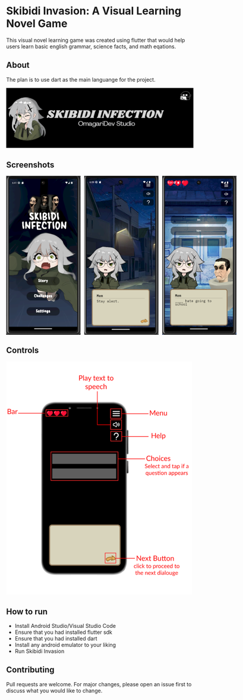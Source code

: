 # Skibidi Invasion: A Visual Learning Novel Game

This visual novel learning game was created using flutter that would help users learn basic english grammar, science facts, and math eqations.

## About

The plan is to use dart as the main languange for the project.

<div align="center">
  <img src="screenshots/Skibidi Infection Banner.png" alt="Skibidi Infection"/>
</div>

## Screenshots
<div style="display: flex; gap: 10px;">
    <img src="screenshots/Picture1.png" alt="Home" style="width: 200px; " />
    <img src="screenshots/Picture2.png" alt="sample" style="width: 200px; " />
    <img src="screenshots/Picture4.png" alt="sample" style="width: 200px; " />
</div>


## Controls

 <img src="screenshots/Picture3.png" alt="controls" style="width:500px; " />

## How to run

- Install Android Studio/Visual Studio Code
- Ensure that you had installed flutter sdk
- Ensure that you had installed dart
- Install any android emulator to your liking
- Run Skibidi Invasion

## Contributing 

Pull requests are welcome. For major changes, please open an issue first 
to discuss what you would like to change.
